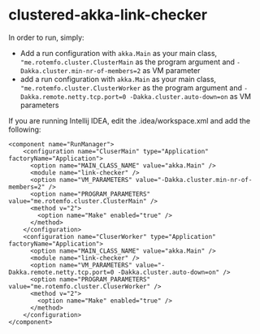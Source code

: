 # clustered-akka-link-checker
In order to run, simply:
* Add a run configuration with ```akka.Main``` as your main class, ```"me.rotemfo.cluster.ClusterMain``` as the program argument and ```-Dakka.cluster.min-nr-of-members=2``` as VM parameter
* add a run configuration with ```akka.Main``` as your main class, ```"me.rotemfo.cluster.ClusterWorker``` as the program argument and ```-Dakka.remote.netty.tcp.port=0 -Dakka.cluster.auto-down=on``` as VM parameters

If you are running Intellij IDEA, edit the .idea/workspace.xml and add the following:
```` 
<component name="RunManager">
    <configuration name="CluserMain" type="Application" factoryName="Application">
      <option name="MAIN_CLASS_NAME" value="akka.Main" />
      <module name="link-checker" />
      <option name="VM_PARAMETERS" value="-Dakka.cluster.min-nr-of-members=2" />
      <option name="PROGRAM_PARAMETERS" value="me.rotemfo.cluster.ClusterMain" />
      <method v="2">
        <option name="Make" enabled="true" />
      </method>
    </configuration>
    <configuration name="CluserWorker" type="Application" factoryName="Application">
      <option name="MAIN_CLASS_NAME" value="akka.Main" />
      <module name="link-checker" />
      <option name="VM_PARAMETERS" value="-Dakka.remote.netty.tcp.port=0 -Dakka.cluster.auto-down=on" />
      <option name="PROGRAM_PARAMETERS" value="me.rotemfo.cluster.CluserWorker" />
      <method v="2">
        <option name="Make" enabled="true" />
      </method>
    </configuration>
</component>
````
